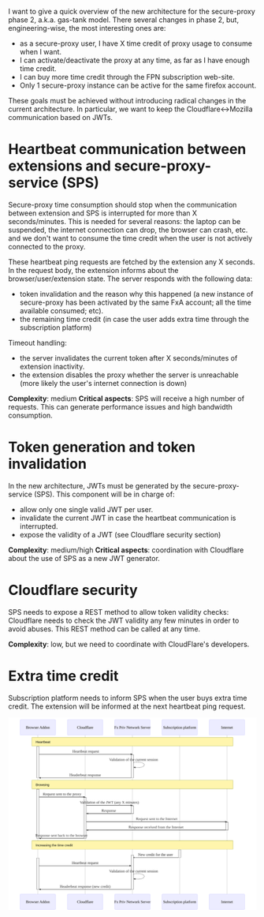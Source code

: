 I want to give a quick overview of the new architecture for the secure-proxy phase 2, a.k.a. gas-tank model. There several changes in phase 2, but, engineering-wise, the most interesting ones are: 

- as a secure-proxy user, I have X time credit of proxy usage to consume when I want.
- I can activate/deactivate the proxy at any time, as far as I have enough time credit.
- I can buy more time credit through the FPN subscription web-site.
- Only 1 secure-proxy instance can be active for the same firefox account.

These goals must be achieved without introducing radical changes in the current architecture. In particular, we want to keep the Cloudflare<->Mozilla communication based on JWTs.

# Heartbeat communication between extensions and secure-proxy-service (SPS)

Secure-proxy time consumption should stop when the communication between extension and SPS is interrupted for more than X seconds/minutes. This is needed for several reasons: the laptop can be suspended, the internet connection can drop, the browser can crash, etc. and we don't want to consume the time credit when the user is not actively connected to the proxy.

These heartbeat ping requests are fetched by the extension any X seconds. In the request body, the extension informs about the browser/user/extension state. The server responds with the following data:

- token invalidation and the reason why this happened (a new instance of secure-proxy has been activated by the same FxA account; all the time available consumed; etc).
- the remaining time credit (in case the user adds extra time through the subscription platform)

Timeout handling:
- the server invalidates the current token after X seconds/minutes of
extension inactivity.
- the extension disables the proxy whether the server is unreachable (more likely the user's internet connection is down)

**Complexity**: medium
**Critical aspects**: SPS will receive a high number of requests. This can generate performance issues and high bandwidth consumption.

# Token generation and token invalidation

In the new architecture, JWTs must be generated by the secure-proxy-service  (SPS). This component will be in charge of:

- allow only one single valid JWT per user.
- invalidate the current JWT in case the heartbeat communication is interrupted.
- expose the validity of a JWT (see Cloudflare security section)

**Complexity**: medium/high
**Critical aspects**: coordination with Cloudflare about the use of SPS as a new JWT generator.

# Cloudflare security

SPS needs to expose a REST method to allow token validity checks: Cloudflare needs to check the JWT validity any few minutes in order to avoid abuses. This REST method can be called at any time.

**Complexity**: low, but we need to coordinate with CloudFlare's developers.

# Extra time credit

Subscription platform needs to inform SPS when the user buys extra time credit. The extension will be informed at the next heartbeat ping request.

![Diagram](phase2.svg)
